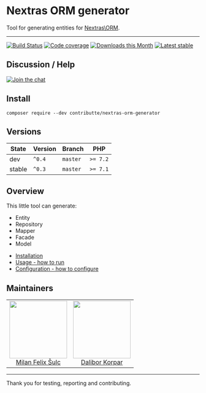 # Nextras ORM generator

Tool for generating entities for [Nextras\ORM](https://github.com/nextras/orm).

-----

[![Build Status](https://img.shields.io/travis/contributte/nextras-orm-generator.svg?style=flat-square)](https://travis-ci.org/contributte/nextras-orm-generator)
[![Code coverage](https://img.shields.io/coveralls/minetro/normgen.svg?style=flat-square)](https://coveralls.io/r/minetro/normgen)
[![Downloads this Month](https://img.shields.io/packagist/dm/contributte/nextras-orm-generator.svg?style=flat-square)](https://packagist.org/packages/contributte/nextras-orm-generator)
[![Latest stable](https://img.shields.io/packagist/v/contributte/nextras-orm-generator.svg?style=flat-square)](https://packagist.org/packages/contributte/nextras-orm-generator)

## Discussion / Help

[![Join the chat](https://img.shields.io/gitter/room/contributte/contributte.svg?style=flat-square)](http://bit.ly/ctteg)

## Install

```
composer require --dev contributte/nextras-orm-generator
```

## Versions

| State       | Version | Branch   | PHP      |
|-------------|---------|----------|----------|
| dev         | `^0.4`  | `master` | `>= 7.2` |
| stable      | `^0.3`  | `master` | `>= 7.1` |

## Overview

This little tool can generate:

* Entity
* Repository
* Mapper
* Facade
* Model

- [Installation](https://github.com/contributte/nextras-orm-generator/blob/master/.docs/README.md#usage)
- [Usage - how to run](https://github.com/contributte/nextras-orm-generator/blob/master/.docs/README.md#usage)
- [Configuration - how to configure](https://github.com/contributte/nextras-orm-generator/blob/master/.docs/README.md#configuration)

## Maintainers

<table>
  <tbody>
    <tr>
      <td align="center">
        <a href="https://github.com/f3l1x">
            <img width="150" height="150" src="https://avatars2.githubusercontent.com/u/538058?v=3&s=150">
        </a>
        </br>
        <a href="https://github.com/f3l1x">Milan Felix Šulc</a>
      </td>
      <td align="center">
        <a href="https://github.com/dakorpar">
            <img width="150" height="150" src="https://avatars2.githubusercontent.com/u/9303856?s=150&v=4">
        </a>
        </br>
        <a href="https://github.com/dakorpar">Dalibor Korpar</a>
      </td>
    </tr>
  </tbody>
</table>

-----

Thank you for testing, reporting and contributing.

